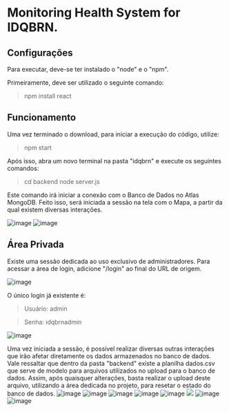 
# Monitoring Health System for IDQBRN.

## Configurações
Para executar, deve-se ter instalado o "node" e o "npm".

Primeiramente, deve ser utilizado o seguinte comando:
> npm install react

## Funcionamento
Uma vez terminado o download, para iniciar a execução do código, utilize:
> npm start

Após isso, abra um novo terminal na pasta "idqbrn" e execute os seguintes comandos:
> cd backend
> node server.js

Este comando irá iniciar a conexão com o Banco de Dados no Atlas MongoDB.
Feito isso, será iniciada a sessão na tela com o Mapa, a partir da qual existem diversas interações.

![image](https://user-images.githubusercontent.com/74505147/172268799-6deba692-472b-467e-8f96-fbf7e350b93a.png)
![image](https://user-images.githubusercontent.com/74505147/172268819-ca692de3-35b8-4164-8566-667564f15c70.png)


## Área Privada
Existe uma sessão dedicada ao uso exclusivo de administradores.
Para acessar a área de login, adicione "/login" ao final do URL de origem.

![image](https://user-images.githubusercontent.com/74505147/172268871-f1b6d041-67f0-450f-aa16-ba119e929f47.png)

O único login já existente é:

>Usuário: admin

>Senha: idqbrnadmin

![image](https://user-images.githubusercontent.com/74505147/172268910-cfe72da7-bb8f-4002-b1c1-004a3575a89c.png)

Uma vez iniciada a sessão, é possível realizar diversas outras interações que irão afetar diretamente os dados armazenados no banco de dados.
Vale ressaltar que dentro da pasta "backend" existe a planilha dados.csv que serve de modelo para arquivos utilizados no upload para o banco de dados.
Assim, após quaisquer alterações, basta realizar o upload deste arquivo, utilizando a área dedicada no projeto, para resetar o estado do banco de dados.
![image](https://user-images.githubusercontent.com/74505147/172268946-004461e1-3db1-45aa-8e06-077d5e013ac7.png)
![image](https://user-images.githubusercontent.com/74505147/172269016-75b7856e-dcf4-4e68-8089-79181a7688c2.png)
![image](https://user-images.githubusercontent.com/74505147/172269047-fc45a4eb-b568-47ee-a8aa-0f31ba3ff4a2.png)
![image](https://user-images.githubusercontent.com/74505147/172269099-07747de2-9335-45e9-ac40-13905c5ba838.png)
![image](https://user-images.githubusercontent.com/74505147/172269134-bdfdf33b-8439-4a4e-b519-9285673fb22b.png)
<img src="https://user-images.githubusercontent.com/53433382/172416138-48ddd4a4-4277-46ce-b9b4-0f9039db4cf2.png">
![image](https://user-images.githubusercontent.com/53433382/172418921-dd7758e5-53e3-4a31-ba62-5c48100abc39.png)
![image](https://user-images.githubusercontent.com/53433382/172418649-92268291-d85f-4061-857a-a0b4820e5832.png)

